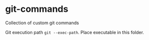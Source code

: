 # git-commands

Collection of custom git commands

Git execution path `git --exec-path`.
Place executable in this folder.
